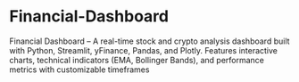 # Financial-Dashboard
Financial Dashboard – A real-time stock and crypto analysis dashboard built with Python, Streamlit, yFinance, Pandas, and Plotly. Features interactive charts, technical indicators (EMA, Bollinger Bands), and performance metrics with customizable timeframes
